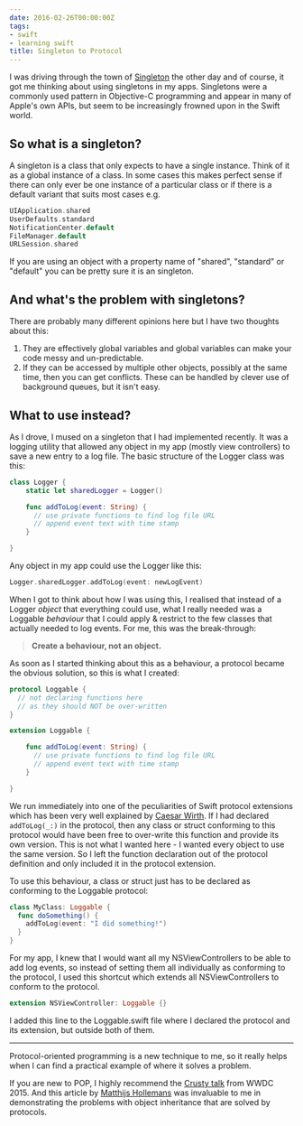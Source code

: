 ```yaml
---
date: 2016-02-26T00:00:00Z
tags:
- swift
- learning swift
title: Singleton to Protocol
---
```


I was driving through the town of [Singleton][1] the other day and of course, it
got me thinking about using singletons in my apps. Singletons were a commonly
used pattern in Objective-C programming and appear in many of Apple's own APIs,
but seem to be increasingly frowned upon in the Swift world.

## So what is a singleton?

A singleton is a class that only expects to have a single instance. Think of it
as a global instance of a class. In some cases this makes perfect sense if there
can only ever be one instance of a particular class or if there is a default
variant that suits most cases e.g.

```swift
UIApplication.shared
UserDefaults.standard
NotificationCenter.default
FileManager.default
URLSession.shared
```

If you are using an object with a property name of "shared", "standard" or
"default" you can be pretty sure it is an singleton.

## And what's the problem with singletons?

There are probably many different opinions here but I have two thoughts about
this:

1.  They are effectively global variables and global variables can make your code
    messy and un-predictable.
2.  If they can be accessed by multiple other objects, possibly at the same time,
    then you can get conflicts. These can be handled by clever use of background
    queues, but it isn't easy.

## What to use instead?

As I drove, I mused on a singleton that I had implemented recently. It was a
logging utility that allowed any object in my app (mostly view controllers) to
save a new entry to a log file. The basic structure of the Logger class was
this:

```swift
class Logger {
    static let sharedLogger = Logger()

    func addToLog(event: String) {
      // use private functions to find log file URL
      // append event text with time stamp
    }

}
```

Any object in my app could use the Logger like this:

```swift
Logger.sharedLogger.addToLog(event: newLogEvent)
```

When I got to think about how I was using this, I realised that instead of a
Logger _object_ that everything could use, what I really needed was a Loggable
_behaviour_ that I could apply & restrict to the few classes that actually
needed to log events. For me, this was the break-through:

> **Create a behaviour, not an object.**

As soon as I started thinking about this as a behaviour, a protocol became the
obvious solution, so this is what I created:

```swift
protocol Loggable {
  // not declaring functions here
  // as they should NOT be over-written
}

extension Loggable {

    func addToLog(event: String) {
      // use private functions to find log file URL
      // append event text with time stamp
    }

}
```

We run immediately into one of the peculiarities of Swift protocol extensions
which has been very well explained by [Caesar Wirth][2]. If I had declared
`addToLog(_:)` in the protocol, then any class or struct conforming to this
protocol would have been free to over-write this function and provide its own
version. This is not what I wanted here - I wanted every object to use the same
version. So I left the function declaration out of the protocol definition and
only included it in the protocol extension.

To use this behaviour, a class or struct just has to be declared as conforming
to the Loggable protocol:

```swift
class MyClass: Loggable {
  func doSomething() {
    addToLog(event: "I did something!")
  }
}
```

For my app, I knew that I would want all my NSViewControllers to be able to add
log events, so instead of setting them all individually as conforming to the
protocol, I used this shortcut which extends all NSViewControllers to conform to
the protocol.

```swift
extension NSViewController: Loggable {}
```

I added this line to the Loggable.swift file where I declared the protocol and
its extension, but outside both of them.

---

Protocol-oriented programming is a new technique to me, so it really helps when
I can find a practical example of where it solves a problem.

If you are new to POP, I highly recommend the [Crusty talk][3] from WWDC 2015.
And this article by [Matthijs Hollemans][4] was invaluable to me in
demonstrating the problems with object inheritance that are solved by protocols.

[1]: https://en.wikipedia.org/wiki/Singleton,_New_South_Wales
[2]: https://cjwirth.com/tech/swift-protocol-extension-weirdness
[3]: https://developer.apple.com/videos/play/wwdc2015/408/
[4]: http://matthijshollemans.com/2015/07/22/mixins-and-traits-in-swift-2/
